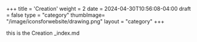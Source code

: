 +++
title = 'Creation'
weight = 2
date = 2024-04-30T10:56:08-04:00
draft = false
type = "category"
thumbImage= "/image/iconsforwebsite/drawing.png"
layout = "category"
+++

this is the Creation _index.md